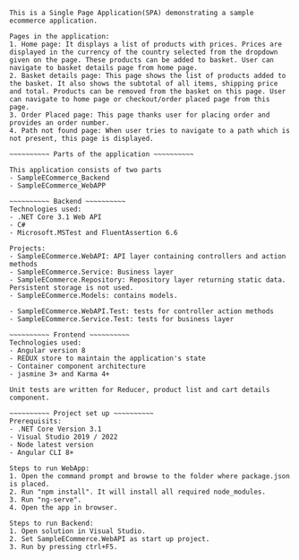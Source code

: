 ~~~~~~~~~~ What is this application about? ~~~~~~~~~~
This is a Single Page Application(SPA) demonstrating a sample ecommerce application. 

Pages in the application:
1. Home page: It displays a list of products with prices. Prices are displayed in the currency of the country selected from the dropdown given on the page. These products can be added to basket. User can navigate to basket details page from home page.
2. Basket details page: This page shows the list of products added to the basket. It also shows the subtotal of all items, shipping price and total. Products can be removed from the basket on this page. User can navigate to home page or checkout/order placed page from this page.
3. Order Placed page: This page thanks user for placing order and provides an order number.
4. Path not found page: When user tries to navigate to a path which is not present, this page is displayed.

~~~~~~~~~~ Parts of the application ~~~~~~~~~~

This application consists of two parts
- SampleECommerce_Backend
- SampleECommerce_WebAPP

~~~~~~~~~~ Backend ~~~~~~~~~~
Technologies used:
- .NET Core 3.1 Web API
- C#
- Microsoft.MSTest and FluentAssertion 6.6

Projects: 
- SampleECommerce.WebAPI: API layer containing controllers and action methods
- SampleECommerce.Service: Business layer
- SampleECommerce.Repository: Repository layer returning static data. Persistent storage is not used.
- SampleECommerce.Models: contains models.

- SampleECommerce.WebAPI.Test: tests for controller action methods
- SampleECommerce.Service.Test: tests for business layer

~~~~~~~~~~ Frontend ~~~~~~~~~~
Technologies used:
- Angular version 8
- REDUX store to maintain the application's state
- Container component architecture
- jasmine 3+ and Karma 4+

Unit tests are written for Reducer, product list and cart details component. 

~~~~~~~~~~ Project set up ~~~~~~~~~~
Prerequisits:
- .NET Core Version 3.1
- Visual Studio 2019 / 2022
- Node latest version
- Angular CLI 8+

Steps to run WebApp:
1. Open the command prompt and browse to the folder where package.json is placed. 
2. Run "npm install". It will install all required node_modules. 
3. Run "ng-serve".
4. Open the app in browser.

Steps to run Backend:
1. Open solution in Visual Studio.
2. Set SampleECommerce.WebAPI as start up project.
3. Run by pressing ctrl+F5.





